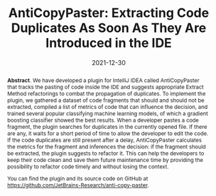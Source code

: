 ---
title: "AntiCopyPaster: Extracting Code Duplicates As Soon As They Are Introduced in the IDE"
authors: '<i>Anton Ivanov, Zarina Kurbatova, Yaroslav Golubev, Andrey Kirilenko, and Timofey Bryksin</i>'
status: "preprint"
collection: publications
permalink: /publication/2021-12-30-anti-copy-paster
date: 2021-12-30
venue: '<b>e-Print archive</b>'
pdf: 'https://arxiv.org/pdf/2112.15230.pdf'
tool: 'https://github.com/JetBrains-Research/anti-copy-paster'
data: 'https://zenodo.org/record/5810062'
count: 'I2'
abstract: "<p><b>Abstract</b>. We have developed a plugin for IntelliJ IDEA called AntiCopyPaster that tracks the pasting of code inside the IDE and suggests appropriate Extract Method refactorings to combat the propagation of duplicates. To implement the plugin, we gathered a dataset of code fragments that should and should not be extracted, compiled a list of metrics of code that can influence the decision, and trained several popular classifying machine learning models, of which a gradient boosting classifier showed the best results. When a developer pastes a code fragment, the plugin searches for duplicates in the currently opened file. If there are any, it waits for a short period of time to allow the developer to edit the code. If the code duplicates are still present after a delay, AntiCopyPaster calculates the metrics for the fragment and inferences the decision: if the fragment should be extracted, the plugin suggests to refactor it. This can help the developers to keep their code clean and save them future maintenance time by providing the possibility to refactor code timely and without losing the context.</p><p>You can find the plugin and its source code on GitHub at <a href='https://github.com/JetBrains-Research/anti-copy-paster'>https://github.com/JetBrains-Research/anti-copy-paster</a>.</p>"
---